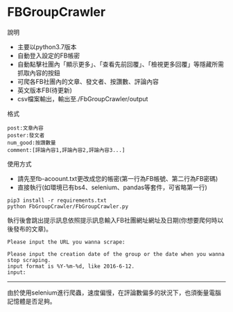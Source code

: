# FBGroupCrawler

說明
* 主要以python3.7版本
* 自動登入設定的FB帳密
* 自動點擊社團內「顯示更多」、「查看先前回覆」、「檢視更多回覆」等隱藏所需抓取內容的按鈕
* 可爬各FB社團內的文章、發文者、按讚數、評論內容
* 英文版本FB(待更新)
* csv檔案輸出，輸出至./FbGroupCrawler/output

格式
```
post:文章內容
poster:發文者
num_good:按讚數量
comment:[評論內容1,評論內容2,評論內容3...]
```

使用方式
* 請先至fb-acoount.txt更改成您的帳密(第一行為FB帳號、第二行為FB密碼)
* 直接執行(如環境已有bs4、selenium、pandas等套件，可省略第一行)
```commandline
pip3 install -r requirements.txt 
python FbGroupCrawler/FbGroupCrawler.py
```
執行後會跳出提示訊息依照提示訊息輸入FB社團網址網址及日期(你想要爬何時以後發布的文章)。

```commandline
Please input the URL you wanna scrape:

Please input the creation date of the group or the date when you wanna stop scraping.
input format is %Y-%m-%d, like 2016-6-12.
input:
```

***
由於使用selenium進行爬蟲，速度偏慢，在評論數偏多的狀況下，也須衡量電腦記憶體是否足夠。
